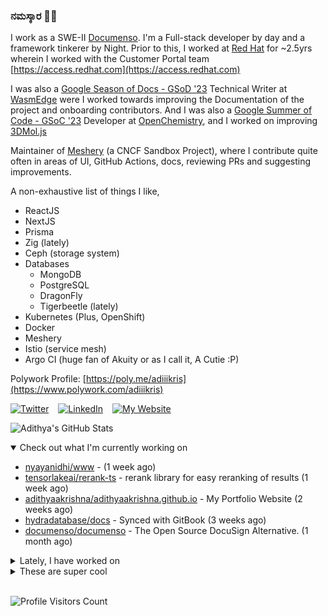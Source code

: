 ### ನಮಸ್ಕಾರ 🙏🏼
  
I work as a SWE-II [Documenso](https://documenso.com). I'm a Full-stack developer by day and a framework tinkerer by Night. Prior to this, I worked at [Red Hat](https://redhat.com) for ~2.5yrs wherein I worked with the Customer Portal team [https://access.redhat.com](https://access.redhat.com)

I was also a [Google Season of Docs - GSoD '23](https://developers.google.com/season-of-docs) Technical Writer at [WasmEdge](https://github.com/WasmEdge) were I worked towards improving the Documentation of the project and onboarding contributors. And I was also a [Google Summer of Code - GSoC '23](https://summerofcode.withgoogle.com/) Developer at [OpenChemistry](https://openchemistry.org), and I worked on improving [3DMol.js](https://github.com/3dmol/3Dmol.js)

Maintainer of [Meshery](https://github.com/meshery) (a CNCF Sandbox Project), where I contribute quite often in areas of UI, GitHub Actions, docs, reviewing PRs and suggesting improvements.

A non-exhaustive list of things I like,

- ReactJS
- NextJS
- Prisma
- Zig (lately)
- Ceph (storage system)
- Databases
  - MongoDB
  - PostgreSQL
  - DragonFly
  - Tigerbeetle (lately)
- Kubernetes (Plus, OpenShift)
- Docker
- Meshery
- Istio (service mesh)
- Argo CI (huge fan of Akuity or as I call it, A Cutie :P)

Polywork Profile: [https://poly.me/adiiikris](https://www.polywork.com/adiiikris)

[![Twitter](https://img.shields.io/badge/-@adii_kris-%231DA1F2?style=for-the-badge&logo=twitter&logoColor=ffffff)](https:/twitter.adikris.in) &ensp;
[![LinkedIn](https://img.shields.io/badge/-Adithya%20Krishna-%230A67C3?style=for-the-badge&logo=linkedin&logoColor=ffffff)](https://linkedin.adikris.in/) &ensp;
[![My Website](https://img.shields.io/badge/-My%20Website-%230A67C3?style=for-the-badge)](https://adikris.in/)



![Adithya's GitHub Stats](https://github-readme-stats.vercel.app/api?username=adithyaakrishna&show_icons=true&hide_border=true&title_color=fff&icon_color=79ff97&text_color=9f9f9f&bg_color=151515)


<details open="true">
  <summary>Check out what I'm currently working on</summary>
  
  - [nyayanidhi/www](https://github.com/nyayanidhi/www) -  (1 week ago)
  - [tensorlakeai/rerank-ts](https://github.com/tensorlakeai/rerank-ts) - rerank library for easy reranking of results (1 week ago)
  - [adithyaakrishna/adithyaakrishna.github.io](https://github.com/adithyaakrishna/adithyaakrishna.github.io) - My Portfolio Website (2 weeks ago)
  - [hydradatabase/docs](https://github.com/hydradatabase/docs) - Synced with GitBook (3 weeks ago)
  - [documenso/documenso](https://github.com/documenso/documenso) - The Open Source DocuSign Alternative. (1 month ago)
</details>

<details>
  <summary>Lately, I have worked on</summary>
  
  - [feat: minor ui fixes and updates](https://github.com/gator-labs/chomp/pull/256) on [gator-labs/chomp](https://github.com/gator-labs/chomp) (5 days ago)
  - [feat: update loops and add publish workflows](https://github.com/tensorlakeai/rerank-ts/pull/2) on [tensorlakeai/rerank-ts](https://github.com/tensorlakeai/rerank-ts) (1 week ago)
  - [chore: update images in the docs](https://github.com/hydradatabase/docs/pull/45) on [hydradatabase/docs](https://github.com/hydradatabase/docs) (3 weeks ago)
  - [chore: updated triage label](https://github.com/documenso/documenso/pull/1152) on [documenso/documenso](https://github.com/documenso/documenso) (1 month ago)
  - [feat: add template settings to create template flow](https://github.com/documenso/documenso/pull/1146) on [documenso/documenso](https://github.com/documenso/documenso) (1 month ago)
</details>

<details>
  <summary>These are super cool</summary>
  
  - [karanpratapsingh/system-design](https://github.com/karanpratapsingh/system-design) - Learn how to design systems at scale and prepare for system design interviews (1 day ago)
  - [block-mesh/block-mesh-monorepo](https://github.com/block-mesh/block-mesh-monorepo) - BlockMesh, is an innovative, open and secure network that allows you to easily monetize your excess bandwidth. Giving you a great opportunity to passively profit and participate in the frontline of AI data layer, online privacy, open source and blockchain industries. (6 days ago)
  - [switchboard-xyz/switchboard](https://github.com/switchboard-xyz/switchboard) - 🔌 Libraries, SDKs, and Docs for interacting with the Switchboard deployments (6 days ago)
  - [gator-labs/chomp](https://github.com/gator-labs/chomp) -  (1 week ago)
  - [hydradatabase/hydra](https://github.com/hydradatabase/hydra) - Hydra: Column-oriented Postgres. Add scalable analytics to your project in minutes. (1 week ago)
</details>

<br> 

![Profile Visitors Count](https://profile-counter.glitch.me/adithyaakrishna/count.svg)
